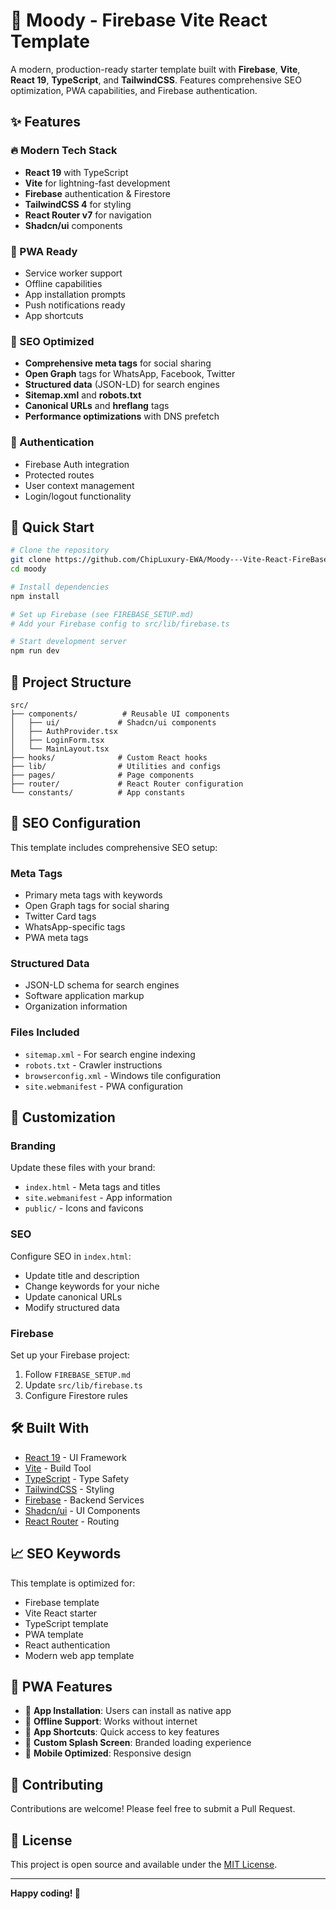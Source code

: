 # 🚀 Moody - Firebase Vite React Template

A modern, production-ready starter template built with **Firebase**, **Vite**, **React 19**, **TypeScript**, and **TailwindCSS**. Features comprehensive SEO optimization, PWA capabilities, and Firebase authentication.

## ✨ Features

### 🔥 Modern Tech Stack
- **React 19** with TypeScript
- **Vite** for lightning-fast development
- **Firebase** authentication & Firestore
- **TailwindCSS 4** for styling
- **React Router v7** for navigation
- **Shadcn/ui** components

### 📱 PWA Ready
- Service worker support
- Offline capabilities
- App installation prompts
- Push notifications ready
- App shortcuts

### 🎯 SEO Optimized
- **Comprehensive meta tags** for social sharing
- **Open Graph** tags for WhatsApp, Facebook, Twitter
- **Structured data** (JSON-LD) for search engines
- **Sitemap.xml** and **robots.txt**
- **Canonical URLs** and **hreflang** tags
- **Performance optimizations** with DNS prefetch

### 🔐 Authentication
- Firebase Auth integration
- Protected routes
- User context management
- Login/logout functionality

## 🚀 Quick Start

```bash
# Clone the repository
git clone https://github.com/ChipLuxury-EWA/Moody---Vite-React-FireBase-starter-template.git
cd moody

# Install dependencies
npm install

# Set up Firebase (see FIREBASE_SETUP.md)
# Add your Firebase config to src/lib/firebase.ts

# Start development server
npm run dev
```

## 📁 Project Structure

```
src/
├── components/          # Reusable UI components
│   ├── ui/             # Shadcn/ui components
│   ├── AuthProvider.tsx
│   ├── LoginForm.tsx
│   └── MainLayout.tsx
├── hooks/              # Custom React hooks
├── lib/                # Utilities and configs
├── pages/              # Page components
├── router/             # React Router configuration
└── constants/          # App constants
```

## 🔧 SEO Configuration

This template includes comprehensive SEO setup:

### Meta Tags
- Primary meta tags with keywords
- Open Graph tags for social sharing
- Twitter Card tags
- WhatsApp-specific tags
- PWA meta tags

### Structured Data
- JSON-LD schema for search engines
- Software application markup
- Organization information

### Files Included
- `sitemap.xml` - For search engine indexing
- `robots.txt` - Crawler instructions
- `browserconfig.xml` - Windows tile configuration
- `site.webmanifest` - PWA configuration

## 🎨 Customization

### Branding
Update these files with your brand:
- `index.html` - Meta tags and titles
- `site.webmanifest` - App information
- `public/` - Icons and favicons

### SEO
Configure SEO in `index.html`:
- Update title and description
- Change keywords for your niche
- Update canonical URLs
- Modify structured data

### Firebase
Set up your Firebase project:
1. Follow `FIREBASE_SETUP.md`
2. Update `src/lib/firebase.ts`
3. Configure Firestore rules

## 🛠️ Built With

- [React 19](https://react.dev/) - UI Framework
- [Vite](https://vitejs.dev/) - Build Tool
- [TypeScript](https://www.typescriptlang.org/) - Type Safety
- [TailwindCSS](https://tailwindcss.com/) - Styling
- [Firebase](https://firebase.google.com/) - Backend Services
- [Shadcn/ui](https://ui.shadcn.com/) - UI Components
- [React Router](https://reactrouter.com/) - Routing

## 📈 SEO Keywords

This template is optimized for:
- Firebase template
- Vite React starter
- TypeScript template
- PWA template
- React authentication
- Modern web app template

## 📱 PWA Features

- 📱 **App Installation**: Users can install as native app
- 🔄 **Offline Support**: Works without internet
- 🎯 **App Shortcuts**: Quick access to key features
- 🎨 **Custom Splash Screen**: Branded loading experience
- 📱 **Mobile Optimized**: Responsive design

## 🤝 Contributing

Contributions are welcome! Please feel free to submit a Pull Request.

## 📄 License

This project is open source and available under the [MIT License](LICENSE).

---

**Happy coding! 🎉**